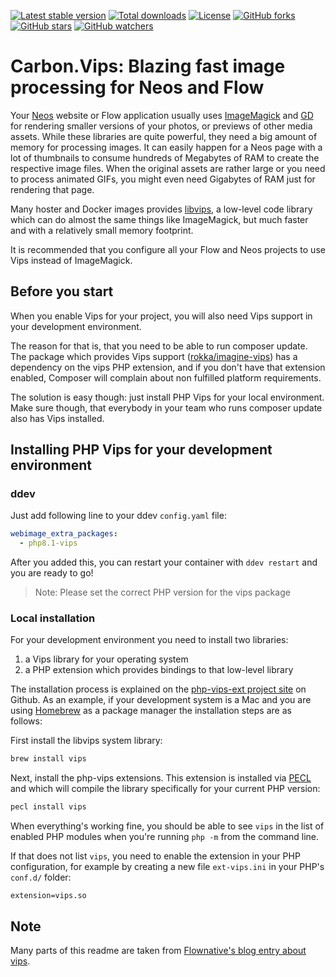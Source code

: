 [![Latest stable version]][packagist] [![Total downloads]][packagist] [![License]][packagist] [![GitHub forks]][fork] [![GitHub stars]][stargazers] [![GitHub watchers]][subscription]

# Carbon.Vips: Blazing fast image processing for Neos and Flow

Your [Neos] website or Flow application usually uses [ImageMagick] and [GD] for rendering smaller versions of your photos, or previews of other media assets. While these libraries are quite powerful, they need a big amount of memory for processing images. It can easily happen for a Neos page with a lot of thumbnails to consume hundreds of Megabytes of RAM to create the respective image files. When the original assets are rather large or you need to process animated GIFs, you might even need Gigabytes of RAM just for rendering that page.

Many hoster and Docker images provides [libvips], a low-level code library which can do almost the same things like ImageMagick, but much faster and with a relatively small memory footprint.

It is recommended that you configure all your Flow and Neos projects to use Vips instead of ImageMagick.

## Before you start

When you enable Vips for your project, you will also need Vips support in your development environment.

The reason for that is, that you need to be able to run composer update. The package which provides Vips support ([rokka/imagine-vips]) has a dependency on the vips PHP extension, and if you don't have that extension enabled, Composer will complain about non fulfilled platform requirements.

The solution is easy though: just install PHP Vips for your local environment. Make sure though, that everybody in your team who runs composer update also has Vips installed.

## Installing PHP Vips for your development environment

### ddev

Just add following line to your ddev `config.yaml` file:

```yaml
webimage_extra_packages:
  - php8.1-vips
```

After you added this, you can restart your container with `ddev restart` and you are ready to go!

> Note: Please set the correct PHP version for the vips package

### Local installation

For your development environment you need to install two libraries:

1. a Vips library for your operating system
2. a PHP extension which provides bindings to that low-level library

The installation process is explained on the [php-vips-ext project site] on Github. As an example, if your development
system is a Mac and you are using [Homebrew] as a package manager the installation steps are as follows:

First install the libvips system library:

```bash
brew install vips
```

Next, install the php-vips extensions. This extension is installed via [PECL]
and which will compile the library specifically for your current PHP version:

```bash
pecl install vips
```

When everything's working fine, you should be able to see `vips` in the list of enabled PHP modules when you're running
`php -m` from the command line.

If that does not list `vips`, you need to enable the extension in your PHP configuration, for example by creating a new
file `ext-vips.ini` in your PHP's `conf.d/` folder:

```
extension=vips.so
```

## Note

Many parts of this readme are taken from [Flownative's blog entry about vips].

[packagist]: https://packagist.org/packages/carbon/vips
[latest stable version]: https://poser.pugx.org/carbon/vips/v/stable
[total downloads]: https://poser.pugx.org/carbon/vips/downloads
[license]: https://poser.pugx.org/carbon/vips/license
[github forks]: https://img.shields.io/github/forks/CarbonPackages/Carbon.Vips.svg?style=social&label=Fork
[github stars]: https://img.shields.io/github/stars/CarbonPackages/Carbon.Vips.svg?style=social&label=Stars
[github watchers]: https://img.shields.io/github/watchers/CarbonPackages/Carbon.Vips.svg?style=social&label=Watch
[fork]: https://github.com/CarbonPackages/Carbon.Vips/fork
[stargazers]: https://github.com/CarbonPackages/Carbon.Vips/stargazers
[subscription]: https://github.com/CarbonPackages/Carbon.Vips/subscription
[neos]: https://www.neos.io
[imagemagick]: https://www.imagemagick.org
[gd]: http://php.net/manual/en/book.image.php
[libvips]: https://github.com/libvips/libvips
[rokka/imagine-vips]: https://github.com/rokka-io/imagine-vips
[php-vips-ext project site]: https://github.com/libvips/php-vips-ext
[homebrew]: https://brew.sh
[pecl]: https://pecl.php.net
[flownative's blog entry about vips]: https://www.flownative.com/de/dokumentation/anleitungen/beach/neos-cms-vips-for-faster-image-rendering.html
